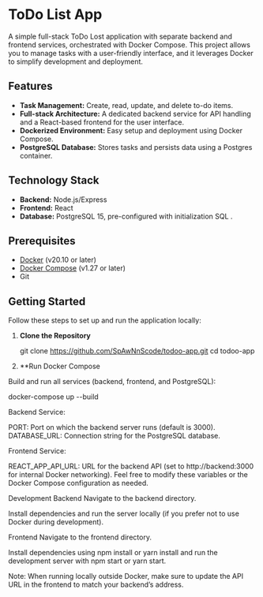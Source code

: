 # ToDo List App

A simple full-stack ToDo Lost application with separate backend and frontend services, orchestrated with Docker Compose. This project allows you to manage tasks with a user-friendly interface, and it leverages Docker to simplify development and deployment.

## Features

- **Task Management:** Create, read, update, and delete to-do items.
- **Full-stack Architecture:** A dedicated backend service for API handling and a React-based frontend for the user interface.
- **Dockerized Environment:** Easy setup and deployment using Docker Compose.
- **PostgreSQL Database:** Stores tasks and persists data using a Postgres container.

## Technology Stack

- **Backend:**  Node.js/Express
- **Frontend:** React 
- **Database:** PostgreSQL 15, pre-configured with initialization SQL .

## Prerequisites

- [Docker](https://www.docker.com/get-started) (v20.10 or later)
- [Docker Compose](https://docs.docker.com/compose/install/) (v1.27 or later)
- Git

## Getting Started

Follow these steps to set up and run the application locally:

1. **Clone the Repository**

   git clone https://github.com/SpAwNnScode/todoo-app.git
   cd todoo-app


2. **Run Docker Compose

Build and run all services (backend, frontend, and PostgreSQL):

docker-compose up --build

Backend Service:

PORT: Port on which the backend server runs (default is 3000).
DATABASE_URL: Connection string for the PostgreSQL database.

Frontend Service:

REACT_APP_API_URL: URL for the backend API (set to http://backend:3000 for internal Docker networking).
Feel free to modify these variables or the Docker Compose configuration as needed.

Development
Backend
Navigate to the backend directory.

Install dependencies and run the server locally (if you prefer not to use Docker during development).

Frontend
Navigate to the frontend directory.

Install dependencies using npm install or yarn install and run the development server with npm start or yarn start.

Note: When running locally outside Docker, make sure to update the API URL in the frontend to match your backend’s address.
